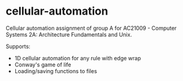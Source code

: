 # cellular-automation
Cellular automation assignment of group A for AC21009 - Computer Systems 2A: Architecture Fundamentals and Unix.

Supports:
- 1D cellular automation for any rule with edge wrap
- Conway's game of life
- Loading/saving functions to files



